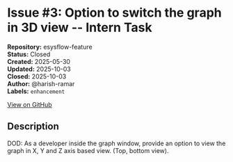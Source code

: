 # Issue #3: Option to switch the graph in 3D view -- Intern Task

**Repository:** esysflow-feature  
**Status:** Closed  
**Created:** 2025-05-30  
**Updated:** 2025-10-03  
**Closed:** 2025-10-03  
**Author:** @harish-ramar  
**Labels:** `enhancement`  

[View on GitHub](https://github.com/Simtestlab/esysflow-feature/issues/3)

## Description

DOD: As a developer inside the graph window, provide an option to view the graph in X, Y and Z axis based view. (Top, bottom view).